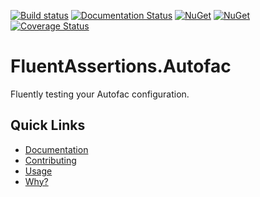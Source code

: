 [![Build status](https://ci.appveyor.com/api/projects/status/u42b929walkd6086?svg=true)](https://ci.appveyor.com/project/awesome-inc-build/fluentassertions-autofac)
[![Documentation Status](https://readthedocs.org/projects/fluentassertionsautofac/badge/?version=latest)](http://fluentassertionsautofac.rtfd.org/en/latest/) 
[![NuGet](https://img.shields.io/nuget/v/FluentAssertions.Autofac.svg?style=flat-square)](https://www.nuget.org/packages/FluentAssertions.Autofac/) 
[![NuGet](https://img.shields.io/nuget/dt/FluentAssertions.Autofac.svg?style=flat-square)](https://www.nuget.org/packages/FluentAssertions.Autofac/) 
[![Coverage Status](https://coveralls.io/repos/github/awesome-inc/FluentAssertions.Autofac/badge.svg)](https://coveralls.io/github/awesome-inc/FluentAssertions.Autofac)

# FluentAssertions.Autofac

Fluently testing your Autofac configuration.

## Quick Links

- [Documentation](http://fluentassertionsautofac.readthedocs.org/en/latest)
- [Contributing](https://github.com/awesome-inc/FluentAssertions.Autofac/blob/develop/CONTRIBUTING.md)
- [Usage](http://fluentassertionsautofac.readthedocs.org/en/latest/usage/usage/)
- [Why?](http://fluentassertionsautofac.readthedocs.org/en/latest/why)
